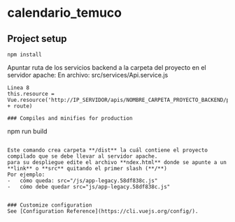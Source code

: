 # calendario_temuco

## Project setup
```
npm install
```

Apuntar ruta de los servicios backend a la carpeta del proyecto en el servidor apache:
En archivo: src/services/Api.service.js
```
Linea 8
this.resource = Vue.resource('http://IP_SERVIDOR/apis/NOMBRE_CARPETA_PROYECTO_BACKEND/public/api/' + route)

### Compiles and minifies for production
```
npm run build
```

Este comando crea carpeta **/dist** la cuál contiene el proyecto compilado que se debe llevar al servidor apache.
para su despliegue edite el archivo **ndex.html** donde se apunte a un **link** o **src** quitando el primer slash (**/**) 
Por ejemplo:
-   cómo queda: src="/js/app-legacy.58df838c.js"
-   cómo debe quedar src="js/app-legacy.58df838c.js"


### Customize configuration
See [Configuration Reference](https://cli.vuejs.org/config/).
